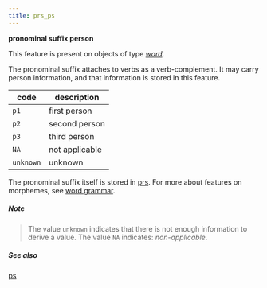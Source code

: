 ```yaml
---
title: prs_ps
---
```


**pronominal suffix person**

This feature is present on objects of type [*word*](otype.md).

The pronominal suffix attaches to verbs as a verb-complement.
It may carry person information, and that information is stored in this feature.

code|description
---|---
`p1`     |first person
`p2`     |second person
`p3`     |third person
`NA`     |not applicable
`unknown`|unknown

The pronominal suffix itself is stored in [prs](prs.md).
For more about features on morphemes, see [word grammar](../wordgrammar.md).

##### Note
> The value `unknown` indicates that there is not enough information to derive a value.
The value `NA` indicates: *non-applicable*.

##### See also

[ps](ps.md)
